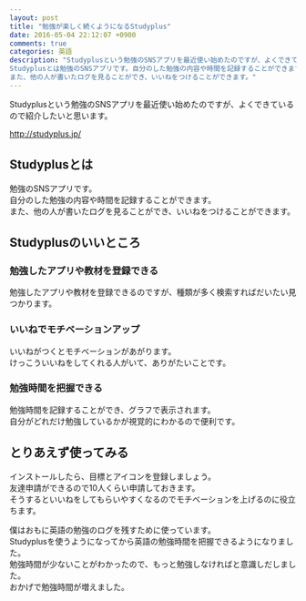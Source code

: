 ```yaml
---
layout: post
title: "勉強が楽しく続くようになるStudyplus"
date: 2016-05-04 22:12:07 +0900
comments: true
categories: 英語
description: "Studyplusという勉強のSNSアプリを最近使い始めたのですが、よくできているので紹介したいと思います。
Studyplusとは勉強のSNSアプリです。自分のした勉強の内容や時間を記録することができます。
また、他の人が書いたログを見ることができ、いいねをつけることができます。"
---
```


Studyplusという勉強のSNSアプリを最近使い始めたのですが、よくできているので紹介したいと思います。

http://studyplus.jp/

## Studyplusとは

勉強のSNSアプリです。  
自分のした勉強の内容や時間を記録することができます。  
また、他の人が書いたログを見ることができ、いいねをつけることができます。

## Studyplusのいいところ

### 勉強したアプリや教材を登録できる

勉強したアプリや教材を登録できるのですが、種類が多く検索すればだいたい見つかります。

### いいねでモチベーションアップ

いいねがつくとモチベーションがあがります。  
けっこういいねをしてくれる人がいて、ありがたいことです。

### 勉強時間を把握できる

勉強時間を記録することができ、グラフで表示されます。  
自分がどれだけ勉強しているかが視覚的にわかるので便利です。

## とりあえず使ってみる

インストールしたら、目標とアイコンを登録しましょう。  
友達申請ができるので10人くらい申請しておきます。  
そうするといいねをしてもらいやすくなるのでモチベーションを上げるのに役立ちます。

僕はおもに英語の勉強のログを残すために使っています。  
Studyplusを使うようになってから英語の勉強時間を把握できるようになりました。  
勉強時間が少ないことがわかったので、もっと勉強しなければと意識しだしました。  
おかげで勉強時間が増えました。
